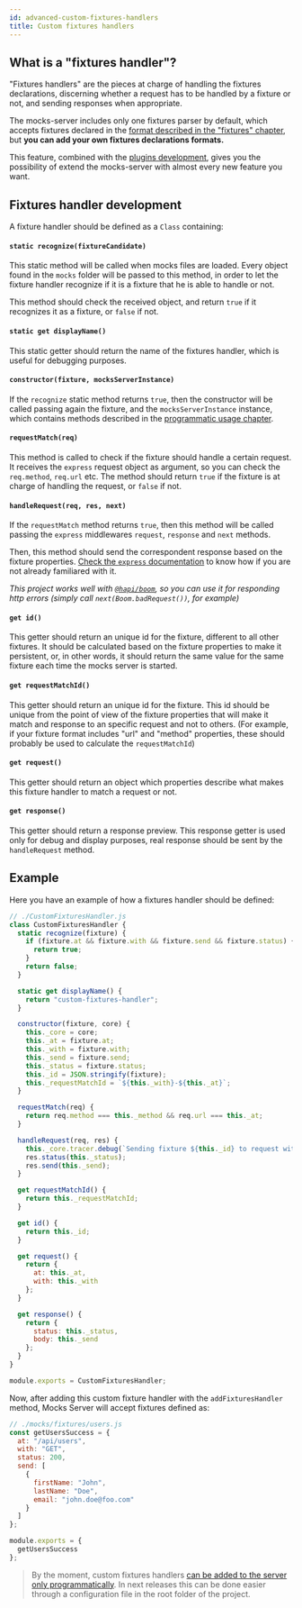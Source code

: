 ```yaml
---
id: advanced-custom-fixtures-handlers
title: Custom fixtures handlers
---
```


## What is a "fixtures handler"?

"Fixtures handlers" are the pieces at charge of handling the fixtures declarations, discerning whether a request has to be handled by a fixture or not, and sending responses when appropriate.

The mocks-server includes only one fixtures parser by default, which accepts fixtures declared in the [format described in the "fixtures" chapter](get-started-fixtures), but **you can add your own fixtures declarations formats.**

This feature, combined with the [plugins development](advanced-developing-plugins), gives you the possibility of extend the mocks-server with almost every new feature you want.

## Fixtures handler development

A fixture handler should be defined as a `Class` containing:

#### `static recognize(fixtureCandidate)`

This static method will be called when mocks files are loaded. Every object found in the `mocks` folder will be passed to this method, in order to let the fixture handler recognize if it is a fixture that he is able to handle or not.

This method should check the received object, and return `true` if it recognizes it as a fixture, or `false` if not.

#### `static get displayName()`

This static getter should return the name of the fixtures handler, which is useful for debugging purposes.

#### `constructor(fixture, mocksServerInstance)`

If the `recognize` static method returns `true`, then the constructor will be called passing again the fixture, and the `mocksServerInstance` instance, which contains methods described in the [programmatic usage chapter](advanced-programmatic-usage).

#### `requestMatch(req)`

This method is called to check if the fixture should handle a certain request. It receives the `express` request object as argument, so you can check the `req.method`, `req.url` etc.
The method should return `true` if the fixture is at charge of handling the request, or `false` if not.

#### `handleRequest(req, res, next)`

If the `requestMatch` method returns `true`, then this method will be called passing the `express` middlewares `request`, `response` and `next` methods.

Then, this method should send the correspondent response based on the fixture properties. [Check the `express` documentation](http://expressjs.com/en/guide/using-middleware.html) to know how if you are not already familiared with it.

_This project works well with [`@hapi/boom`](https://www.npmjs.com/package/@hapi/boom), so you can use it for responding http errors (simply call `next(Boom.badRequest())`, for example)_

#### `get id()`

This getter should return an unique id for the fixture, different to all other fixtures. It should be calculated based on the fixture properties to make it persistent, or, in other words, it should return the same value for the same fixture each time the mocks server is started.

#### `get requestMatchId()`

This getter should return an unique id for the fixture. This id should be unique from the point of view of the fixture properties that will make it match and response to an specific request and not to others. (For example, if your fixture format includes "url" and "method" properties, these should probably be used to calculate the `requestMatchId`)

#### `get request()`

This getter should return an object which properties describe what makes this fixture handler to match a request or not.

#### `get response()`

This getter should return a response preview. This response getter is used only for debug and display purposes, real response should be sent by the `handleRequest` method.

## Example

Here you have an example of how a fixtures handler should be defined:

```javascript
// ./CustomFixturesHandler.js
class CustomFixturesHandler {
  static recognize(fixture) {
    if (fixture.at && fixture.with && fixture.send && fixture.status) {
      return true;
    }
    return false;
  }

  static get displayName() {
    return "custom-fixtures-handler";
  }

  constructor(fixture, core) {
    this._core = core;
    this._at = fixture.at;
    this._with = fixture.with;
    this._send = fixture.send;
    this._status = fixture.status;
    this._id = JSON.stringify(fixture);
    this._requestMatchId = `${this._with}-${this._at}`;
  }

  requestMatch(req) {
    return req.method === this._method && req.url === this._at;
  }

  handleRequest(req, res) {
    this._core.tracer.debug(`Sending fixture ${this._id} to request with id ${req.id}`);
    res.status(this._status);
    res.send(this._send);
  }

  get requestMatchId() {
    return this._requestMatchId;
  }

  get id() {
    return this._id;
  }

  get request() {
    return {
      at: this._at,
      with: this._with
    };
  }

  get response() {
    return {
      status: this._status,
      body: this._send
    };
  }
}

module.exports = CustomFixturesHandler;
```

Now, after adding this custom fixture handler with the `addFixturesHandler` method, Mocks Server will accept fixtures defined as:

```javascript
// ./mocks/fixtures/users.js
const getUsersSuccess = {
  at: "/api/users",
  with: "GET",
  status: 200,
  send: [
    {
      firstName: "John",
      lastName: "Doe",
      email: "john.doe@foo.com"
    }
  ]
};

module.exports = {
  getUsersSuccess
};
```

> By the moment, custom fixtures handlers [can be added to the server only programmatically](advanced-programmatic-usage). In next releases this can be done easier through a configuration file in the root folder of the project.
